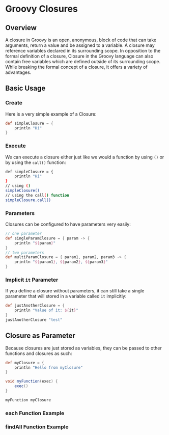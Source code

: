 # Groovy Closures
## Overview
A closure in Groovy is an open, anonymous, block of code that can take arguments, return a value and be assigned to a variable.  A closure may reference variables declared in its surrounding scope.  In opposition to the formal definition of a closure, Closure in the Groovy language can also contain free variables which are defined outside of its surrounding scope.
While breaking the formal concept of a closure, it offers a variety of advantages.
## Basic Usage
### Create
Here is a very simple example of a Closure:
```groovy
def simpleClosure = {
    println "Hi"
}
```
### Execute
We can execute a closure either just like we would a function by using `()` or by using the `call()` function:
```bash
def simpleClosure = {
    println "Hi"
}
// using ()
simpleClosure()
// using the call() function
simpleClosure.call()
```
### Parameters
Closures can be configured to have parameters very easily:
```groovy
// one parameter
def singleParamClosure = { param -> {
    println "${param}"
}
// two parameters
def multiParamClosure = { param1, param2, param3 -> {
    println "${param1}, ${param2}, ${param3}" 
}
```
### Implicit `it` Parameter
If you define a closure without parameters, it can still take a single parameter that will stored in a variable called `it` implicitly:
```groovy
def justAnotherClosure = {
    println "Value of it: ${it}"
}
justAnotherClosure "test"
```
## Closure as Parameter
Because closures are just stored as variables, they can be passed to other functions and closures as such:
```groovy
def myClosure = {
    println "Hello from myClosure"
}

void myFunction(exec) {
    exec()
}

myFunction myClosure
```
### each Function Example
### findAll Function Example

